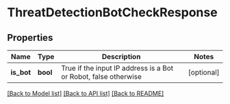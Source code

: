 # ThreatDetectionBotCheckResponse

## Properties
Name | Type | Description | Notes
------------ | ------------- | ------------- | -------------
**is_bot** | **bool** | True if the input IP address is a Bot or Robot, false otherwise | [optional] 

[[Back to Model list]](../README.md#documentation-for-models) [[Back to API list]](../README.md#documentation-for-api-endpoints) [[Back to README]](../README.md)


